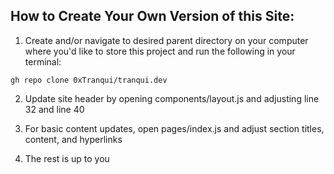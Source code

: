 ## How to Create Your Own Version of this Site:

1. Create and/or navigate to desired parent directory on your computer where you'd like to store this project and run the following in your terminal:
```
gh repo clone 0xTranqui/tranqui.dev
```

2. Update site header by opening components/layout.js and adjusting line 32 and line 40

3. For basic content updates, open pages/index.js and adjust section titles, content, and hyperlinks

4. The rest is up to you



